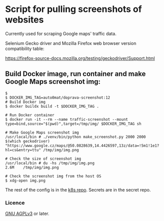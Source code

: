 # Script for pulling screenshots of websites

Currently used for scraping Google maps' traffic data.

Selenium Gecko driver and Mozilla Firefox web browser version compatibility table:

https://firefox-source-docs.mozilla.org/testing/geckodriver/Support.html

## Build Docker image, run container and make Google Maps screenshot img:

```
$
$ DOCKER_IMG_TAG=auto0mat/doprava-screenshot:12
# Build Docker img
$ docker buildx build -t $DOCKER_IMG_TAG .

# Run Docker container
$ docker run -it --rm --name traffic-screenshot --mount type=bind,source="$(pwd)",target=/tmp/img/ $DOCKER_IMG_TAG sh

# Make Google Maps screenshot img
/usr/local/bin # ./venv/bin/python make_screenshot.py 2000 2000 $(which geckodriver) "https://www.google.cz/maps/@50.0828639,14.4426597,13z/data=!5m1!1e1?hl=cs&entry=ttu" /tmp/img/img.png

# Check the size of screenshot img
/usr/local/bin # du -hs /tmp/img/img.png
2.6M	/tmp/img/img.png

# Check the screenshot img from the host OS
$ xdg-open img.png
```

The rest of the config is in the [k8s repo](https://github.com/auto-mat/k8s/blob/master/manifests/dopravni-screenshots.yaml). Secrets are in the secret repo.

### Licence

[GNU AGPLv3](https://www.gnu.org/licenses/agpl-3.0.en.html) or later.
